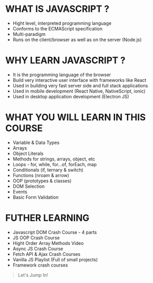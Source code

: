 # WHAT IS JAVASCRIPT ?
- Hight level, interpreted programming language
- Conforms to the ECMAScript specification
- Multi-paradigm
- Runs on the client/browser as well as on the server (Node.js)
# WHY LEARN JAVASCRIPT ?
- It is the programming language of the browser
- Build very interactive user interface with frameworks like React
- Used in building very fast server side and full stack applications
- Used in mobile development (React Native, NativeScript, ionic)
- Used in desktop application development (Electron JS)
# WHAT YOU WILL LEARN IN THIS COURSE
- Variable & Data Types 
- Arrays
- Object Literals
- Methods for strings, arrays, object, etc
- Loops - for, while, for...of, forEach, map
- Conditionals (if, ternary & switch)
- Functions (nroam & arrow)
- OOP (prototypes & classes)
- DOM Selection
- Events
- Basic Form Validation
# FUTHER LEARNING
- Javascript DOM Crash Course - 4 parts
- JS OOP Crash Course
- Hight Order Array Methods Video
- Async JS Crash Course
- Fetch API & Ajax Crash Courses
- Vanilla JS Playlist (Full of small projects)
- Framework crash courses
> Let's Jump In!
